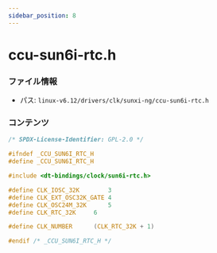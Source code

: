 ```yaml
---
sidebar_position: 8
---
```

# ccu-sun6i-rtc.h

### ファイル情報

- パス: `linux-v6.12/drivers/clk/sunxi-ng/ccu-sun6i-rtc.h`

### コンテンツ

```h
/* SPDX-License-Identifier: GPL-2.0 */

#ifndef _CCU_SUN6I_RTC_H
#define _CCU_SUN6I_RTC_H

#include <dt-bindings/clock/sun6i-rtc.h>

#define CLK_IOSC_32K		3
#define CLK_EXT_OSC32K_GATE	4
#define CLK_OSC24M_32K		5
#define CLK_RTC_32K		6

#define CLK_NUMBER		(CLK_RTC_32K + 1)

#endif /* _CCU_SUN6I_RTC_H */

```
